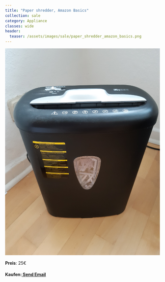 ```yaml
---
title: "Paper shredder, Amazon Basics"
collection: sale
category: Appliance
classes: wide
header: 
  teaser: /assets/images/sale/paper_shredder_amazon_basics.png
---
```




<a href="">
  <img src="/assets/images/sale/paper_shredder_amazon_basics.png" alt="Paper shredder, Amazon Basics">
</a>

**Preis**: 25€


#### Kaufen:<a href = "mailto: digitaldasler@gmail.com?subject = Paper shredder, Amazon Basics"> Send Email </a>

